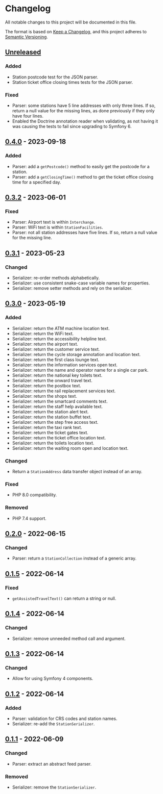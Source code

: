 # Changelog

All notable changes to this project will be documented in this file.

The format is based on [Keep a Changelog](https://keepachangelog.com/en/1.1.0/), and this project adheres to [Semantic Versioning](https://semver.org/spec/v2.0.0.html).

## [Unreleased]

### Added

- Station postcode test for the JSON parser.
- Station ticket office closing times tests for the JSON parser.

### Fixed

- Parser: some stations have 5 line addresses with only three lines. If so, return a null value for the missing lines, as done previously if they only have four lines.
- Enabled the Doctrine annotation reader when validating, as not having it was causing the tests to fail since upgrading to Symfony 6.

## [0.4.0] - 2023-09-18

### Added

- Parser: add a `getPostcode()` method to easily get the postcode for a station.
- Parser: add a `getClosingTime()` method to get the ticket office closing time for a specified day.

## [0.3.2] - 2023-06-01

### Fixed

- Parser: Airport text is within `Interchange`.
- Parser: WiFi text is within `StationFacilities`.
- Parser: not all station addresses have five lines. If so, return a null value for the missing line.

## [0.3.1] - 2023-05-23

### Changed

- Serializer: re-order methods alphabetically.
- Serializer: use consistent snake-case variable names for properties.
- Serializer: remove setter methods and rely on the serializer.

## [0.3.0] - 2023-05-19

### Added

- Serializer: return the ATM machine location text.
- Serializer: return the WiFi text.
- Serializer: return the accessibility helpline text.
- Serializer: return the airport text.
- Serializer: return the customer service text.
- Serializer: return the cycle storage annotation and location text.
- Serializer: return the first class lounge text.
- Serializer: return the information services open text.
- Serializer: return the name and operator name for a single car park.
- Serializer: return the national key toilets text.
- Serializer: return the onward travel text.
- Serializer: return the postbox text.
- Serializer: return the rail replacement services text.
- Serializer: return the shops text.
- Serializer: return the smartcard comments text.
- Serializer: return the staff help available text.
- Serializer: return the station alert text.
- Serializer: return the station buffet text.
- Serializer: return the step free access text.
- Serializer: return the taxi rank text.
- Serializer: return the ticket gates text.
- Serializer: return the ticket office location text.
- Serializer: return the toilets location text.
- Serializer: return the waiting room open and location text.

### Changed

- Return a `StationAddress` data transfer object instead of an array.

### Fixed

- PHP 8.0 compatibility.

### Removed

- PHP 7.4 support.

## [0.2.0] - 2022-06-15

### Changed

- Parser: return a `StationCollection` instead of a generic array.

## [0.1.5] - 2022-06-14

### Fixed

- `getAssistedTravelText()` can return a string or null.

## [0.1.4] - 2022-06-14

### Changed

- Serializer: remove unneeded method call and argument.

## [0.1.3] - 2022-06-14

### Changed

- Allow for using Symfony 4 components.

## [0.1.2] - 2022-06-14

### Added

- Parser: validation for CRS codes and station names.
- Serializer: re-add the `StationSerializer`.

## [0.1.1] - 2022-06-09

### Changed

- Parser: extract an abstract feed parser.

### Removed

- Serializer: remove the `StationSerializer`.

[unreleased]: https://github.com/opdavies/national-rail-enquiries-feed-parser/compare/0.4.0...HEAD
[0.4.0]: https://github.com/opdavies/national-rail-enquiries-feed-parser/compare/0.3.2...0.4.0
[0.3.2]: https://github.com/opdavies/national-rail-enquiries-feed-parser/compare/0.3.1...0.3.2
[0.3.1]: https://github.com/opdavies/national-rail-enquiries-feed-parser/compare/0.3.0...0.3.1
[0.3.0]: https://github.com/opdavies/national-rail-enquiries-feed-parser/compare/0.2.0...0.3.1
[0.2.0]: https://github.com/opdavies/national-rail-enquiries-feed-parser/compare/0.1.5...0.2.0
[0.1.5]: https://github.com/opdavies/national-rail-enquiries-feed-parser/compare/0.1.4...0.1.5
[0.1.4]: https://github.com/opdavies/national-rail-enquiries-feed-parser/compare/0.1.3...0.1.4
[0.1.3]: https://github.com/opdavies/national-rail-enquiries-feed-parser/compare/0.1.2...0.1.3
[0.1.2]: https://github.com/opdavies/national-rail-enquiries-feed-parser/compare/0.1.1...0.1.2
[0.1.1]: https://github.com/opdavies/national-rail-enquiries-feed-parser/compare/0.1.0...0.1.1
[0.1.0]: https://github.com/opdavies/national-rail-enquiries-feed-parser/releases/tag/0.1.0
